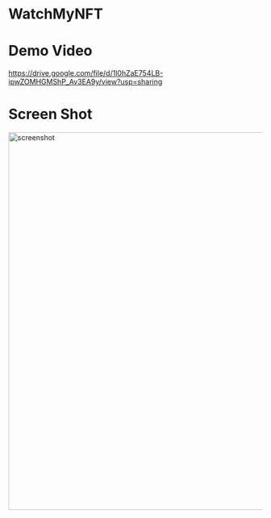 # WatchMyNFT

# Demo Video
https://drive.google.com/file/d/1l0hZaE754LB-ipwZOMHGMShP_Av3EA9y/view?usp=sharing


# Screen Shot
<img width="750" alt="screenshot" src="https://user-images.githubusercontent.com/594006/149670260-7ace8501-8da0-45cb-bb5d-e45644c458f4.png">
